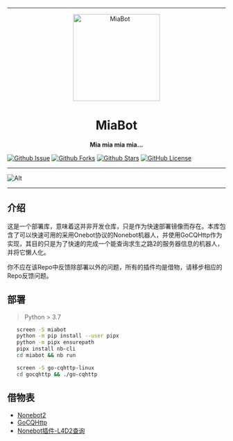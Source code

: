 <div align="center">
    <hr>
    <img src="https://raw.githubusercontent.com/ShizukuWorld/rin-asf-bot/master/resource/headshot.png" width="200" height="200" alt="MiaBot"> 
    <h1>MiaBot</h1>
    <b>Mia mia mia mia...</b>
</div>

[![Github Issue](https://img.shields.io/github/issues/MashiroSA/MiaBot)](https://github.com/MashiroSA/MiaBot/issues)
[![Github Forks](https://img.shields.io/github/forks/MashiroSA/MiaBot)](https://github.com/MashiroSA/MiaBot/fork)
[![Github Stars](https://img.shields.io/github/stars/MashiroSA/MiaBot)](https://github.com/MashiroSA/MiaBot)
[![GitHub License](https://img.shields.io/github/license/MashiroSA/MiaBot)](https://github.com/MashiroSA/MiaBot/blob/master/LICENSE)

---

![Alt](https://repobeats.axiom.co/api/embed/0bd4a1fd0e4f9bd885de668ab99c0b5813cb6388.svg "Repobeats analytics image")

---

## 介绍
这是一个部署库，意味着这并非开发仓库，只是作为快速部署镜像而存在。本库包含了可以快速可用的采用Onebot协议的Nonebot机器人，并使用GoCQHttp作为实现，其目的只是为了快速的完成一个能查询求生之路2的服务器信息的机器人，并将它懒人化。

你不应在该Repo中反馈除部署以外的问题，所有的插件均是借物，请移步相应的Repo反馈问题。

## 部署
> Python > 3.7
```bash
   screen -S miabot
   python -m pip install --user pipx
   python -m pipx ensurepath
   pipx install nb-cli
   cd miabot && nb run
```
```bash
   screen -S go-cqhttp-linux
   cd gocqhttp && ./go-cqhttp
```

## 借物表
- [Nonebot2](https://github.com/nonebot/nonebot2)
- [GoCQHttp](https://github.com/Mrs4s/go-cqhttp)
- [Nonebot插件-L4D2查询](https://github.com/Umamusume-Agnes-Digital/nonebot_plugin_l4d2_server)
